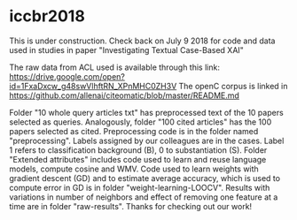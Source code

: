 # iccbr2018
This is under construction. Check back on July 9 2018 for code and data used in studies in paper "Investigating Textual Case-Based XAI"

The raw data from ACL used is available through this link: https://drive.google.com/open?id=1FxaDxcw_g48swVlhftRN_XPnMHC0ZH3V 
The openC corpus is linked in https://github.com/allenai/citeomatic/blob/master/README.md 

Folder "10 whole query articles txt" has preprocessed text of the 10 papers selected as queries. Analogously, folder "100 cited articles" has the 100 papers selected as cited. Preprocessing code is in the folder named "preprocessing".
Labels assigned by our colleagues are in the cases. Label 1 refers to classification background (B), 0 to substantiation (S).
Folder "Extended attributes" includes code used to learn and reuse language models, compute cosine and WMV.
Code used to learn weights with gradient descent (GD) and to estimate average accuracy, which is used to compute error in GD is in folder "weight-learning-LOOCV".
Results with variations in number of neighbors and effect of removing one feature at a time are in folder "raw-results".
Thanks for checking out our work!

